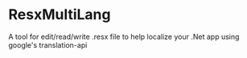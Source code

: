 # ResxMultiLang
A tool for edit/read/write .resx file to help localize your .Net app using google's translation-api

